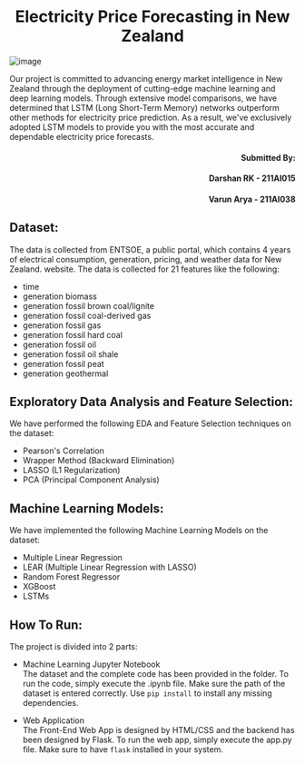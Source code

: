 <h1 align="center">Electricity Price Forecasting in New Zealand</h1>

![image](https://github.com/JohnLocke117/Electricity-Price-Forecasting/assets/99555479/992016fc-5e1c-4cee-8531-b76d87b0f7e2)

<p>
Our project is committed to advancing energy market intelligence in New Zealand 
through the deployment of cutting-edge machine learning and deep learning models. 
Through extensive model comparisons, we have determined that LSTM (Long Short-Term 
Memory) networks outperform other methods for electricity price prediction. As a 
result, we've exclusively adopted LSTM models to provide you with the most accurate 
and dependable electricity price forecasts.
</p>

<h4 align="right">Submitted By:</h3>
<h4 align="right">Darshan RK - 211AI015</h3>
<h4 align="right">Varun Arya - 211AI038</h3>

## Dataset:
The data is collected from ENTSOE, a public portal, which contains 4 years of electrical consumption, 
generation, pricing, and weather data for New Zealand. 
website. The data is collected for 21 features like the following:

- time
- generation biomass
- generation fossil brown coal/lignite
- generation fossil coal-derived gas	
- generation fossil gas	
- generation fossil hard coal	
- generation fossil oil	
- generation fossil oil shale	
- generation fossil peat	
- generation geothermal


## Exploratory Data Analysis and Feature Selection:
We have performed the following EDA and Feature Selection techniques on the dataset:

- Pearson's Correlation
- Wrapper Method (Backward Elimination)
- LASSO (L1 Regularization)
- PCA (Principal Component Analysis)

## Machine Learning Models:
We have implemented the following Machine Learning Models on the dataset:

- Multiple Linear Regression
- LEAR (Multiple Linear Regression with LASSO)
- Random Forest Regressor
- XGBoost
- LSTMs

## How To Run:
The project is divided into 2 parts:
- Machine Learning Jupyter Notebook <br/>
The dataset and the complete code has been provided in the folder.
To run the code, simply execute the .ipynb file. 
Make sure the path of the dataset is entered correctly.
Use `pip install` to install any missing dependencies.


- Web Application <br/>
The Front-End Web App is designed by HTML/CSS and the backend has been designed by Flask.
To run the web app, simply execute the app.py file.
Make sure to have `flask` installed in your system.
